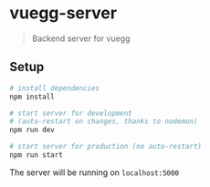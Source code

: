 # vuegg-server

> Backend server for vuegg

## Setup

``` bash
# install dependencies
npm install

# start server for development
# (auto-restart on changes, thanks to nodemon)
npm run dev

# start server for production (no auto-restart)
npm run start
```

The server will be running on `localhost:5000`
